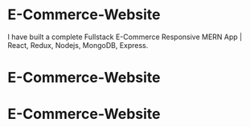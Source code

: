 # E-Commerce-Website
I have built a complete Fullstack E-Commerce Responsive MERN App | React, Redux, Nodejs, MongoDB, Express.
# E-Commerce-Website
# E-Commerce-Website
